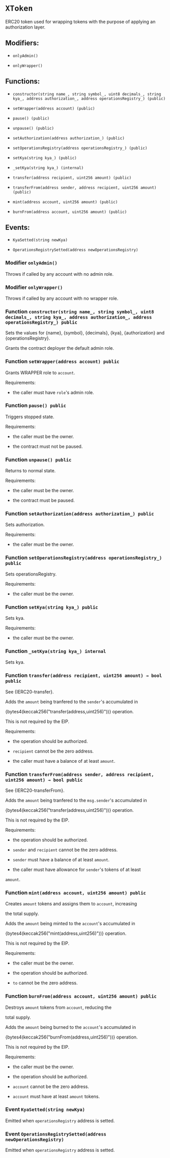 # `XToken`

ERC20 token used for wrapping tokens with the purpose of applying an authorization layer.

## Modifiers:

- `onlyAdmin()`

- `onlyWrapper()`

## Functions:

- `constructor(string name_, string symbol_, uint8 decimals_, string kya_, address authorization_, address operationsRegistry_) (public)`

- `setWrapper(address account) (public)`

- `pause() (public)`

- `unpause() (public)`

- `setAuthorization(address authorization_) (public)`

- `setOperationsRegistry(address operationsRegistry_) (public)`

- `setKya(string kya_) (public)`

- `_setKya(string kya_) (internal)`

- `transfer(address recipient, uint256 amount) (public)`

- `transferFrom(address sender, address recipient, uint256 amount) (public)`

- `mint(address account, uint256 amount) (public)`

- `burnFrom(address account, uint256 amount) (public)`

## Events:

- `KyaSetted(string newKya)`

- `OperationsRegistrySetted(address newOperationsRegistry)`

### Modifier `onlyAdmin()`

Throws if called by any account with no admin role.

### Modifier `onlyWrapper()`

Throws if called by any account with no wrapper role.

### Function `constructor(string name_, string symbol_, uint8 decimals_, string kya_, address authorization_, address operationsRegistry_) public`

Sets the values for {name}, {symbol}, {decimals}, {kya}, {authorization} and {operationsRegistry}.

Grants the contract deployer the default admin role.

### Function `setWrapper(address account) public`

Grants WRAPPER role to `account`.

Requirements:

- the caller must have ``role``'s admin role.

### Function `pause() public`

Triggers stopped state.

Requirements:

- the caller must be the owner.

- the contract must not be paused.

### Function `unpause() public`

Returns to normal state.

Requirements:

- the caller must be the owner.

- the contract must be paused.

### Function `setAuthorization(address authorization_) public`

Sets authorization.

Requirements:

- the caller must be the owner.

### Function `setOperationsRegistry(address operationsRegistry_) public`

Sets operationsRegistry.

Requirements:

- the caller must be the owner.

### Function `setKya(string kya_) public`

Sets kya.

Requirements:

- the caller must be the owner.

### Function `_setKya(string kya_) internal`

Sets kya.

### Function `transfer(address recipient, uint256 amount) → bool public`

See {IERC20-transfer}.

Adds the `amount` being tranfered to the `sender`'s accumulated in

{bytes4(keccak256("transfer(address,uint256)"))} operation.

This is not required by the EIP.

Requirements:

- the operation should be authorized.

- `recipient` cannot be the zero address.

- the caller must have a balance of at least `amount`.

### Function `transferFrom(address sender, address recipient, uint256 amount) → bool public`

See {IERC20-transferFrom}.

Adds the `amount` being tranfered to the `msg.sender`'s accumulated in

{bytes4(keccak256("transfer(address,uint256)"))} operation.

This is not required by the EIP.

Requirements:

- the operation should be authorized.

- `sender` and `recipient` cannot be the zero address.

- `sender` must have a balance of at least `amount`.

- the caller must have allowance for ``sender``'s tokens of at least

`amount`.

### Function `mint(address account, uint256 amount) public`

Creates `amount` tokens and assigns them to `account`, increasing

the total supply.

Adds the `amount` being minted to the `account`'s accumulated in

{bytes4(keccak256("mint(address,uint256)"))} operation.

This is not required by the EIP.

Requirements:

- the caller must be the owner.

- the operation should be authorized.

- `to` cannot be the zero address.

### Function `burnFrom(address account, uint256 amount) public`

Destroys `amount` tokens from `account`, reducing the

total supply.

Adds the `amount` being burned to the `account`'s accumulated in

{bytes4(keccak256("burnFrom(address,uint256)"))} operation.

This is not required by the EIP.

Requirements:

- the caller must be the owner.

- the operation should be authorized.

- `account` cannot be the zero address.

- `account` must have at least `amount` tokens.

### Event `KyaSetted(string newKya)`

Emitted when `operationsRegistry` address is setted.

### Event `OperationsRegistrySetted(address newOperationsRegistry)`

Emitted when `operationsRegistry` address is setted.
